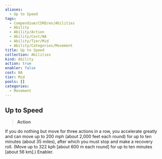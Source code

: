 ```yaml
---
aliases:
  - Up to Speed
tags:
  - Compendium/CSRD/en/Abilities
  - Ability
  - Ability/Action
  - Ability/Cost/NA
  - Ability/Tier/Mid
  - Ability/Categories/Movement
title: Up to Speed
collection: Abilities
kind: Ability
action: true
enabler: false
cost: NA
tier: Mid
pools: []
categories:
  - Movement
---
```

## Up to Speed  
>**Action**
  
If you do nothing but move for three actions in a row, you accelerate greatly and can move up to 200 mph (about 2,000 feet each round) for up to ten minutes (about 35 miles), after which you must stop and make a recovery roll. (Move up to 322 kph [about 600 m each round] for up to ten minutes [about 56 km].) Enabler.